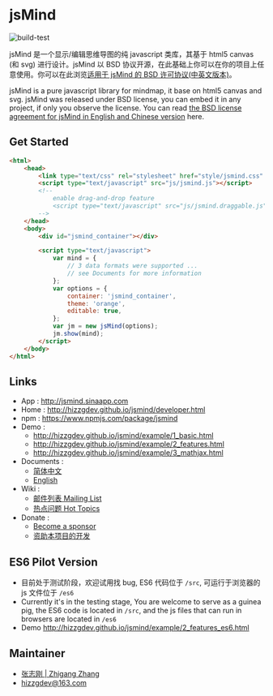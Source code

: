 # jsMind

![build-test](https://github.com/hizzgdev/jsmind/actions/workflows/node.js.yml/badge.svg)

jsMind 是一个显示/编辑思维导图的纯 javascript 类库，其基于 html5 canvas (和 svg) 进行设计。jsMind 以 BSD 协议开源，在此基础上你可以在你的项目上任意使用。你可以在此浏览[适用于 jsMind 的 BSD 许可协议(中英文版本)][3]。

jsMind is a pure javascript library for mindmap, it base on html5 canvas and svg. jsMind was released under BSD license, you can embed it in any project, if only you observe the license. You can read [the BSD license agreement for jsMind in English and Chinese version][3] here.

## Get Started

```html
<html>
    <head>
        <link type="text/css" rel="stylesheet" href="style/jsmind.css" />
        <script type="text/javascript" src="js/jsmind.js"></script>
        <!--
            enable drag-and-drop feature
            <script type="text/javascript" src="js/jsmind.draggable.js"></script>
        -->
    </head>
    <body>
        <div id="jsmind_container"></div>

        <script type="text/javascript">
            var mind = {
                // 3 data formats were supported ...
                // see Documents for more information
            };
            var options = {
                container: 'jsmind_container',
                theme: 'orange',
                editable: true,
            };
            var jm = new jsMind(options);
            jm.show(mind);
        </script>
    </body>
</html>
```

## Links

-   App : <http://jsmind.sinaapp.com>
-   Home : <http://hizzgdev.github.io/jsmind/developer.html>
-   npm : <https://www.npmjs.com/package/jsmind>
-   Demo :
    -   <http://hizzgdev.github.io/jsmind/example/1_basic.html>
    -   <http://hizzgdev.github.io/jsmind/example/2_features.html>
    -   <http://hizzgdev.github.io/jsmind/example/3_mathjax.html>
-   Documents :
    -   [简体中文][1]
    -   [English][2]
-   Wiki :
    -   [邮件列表 Mailing List](../../wiki/MailingList)
    -   [热点问题 Hot Topics](../../wiki/HotTopics)
-   Donate :
    -   [Become a sponsor][4]
    -   [资助本项目的开发][5]

## ES6 Pilot Version

-   目前处于测试阶段，欢迎试用找 bug, ES6 代码位于 `/src`, 可运行于浏览器的 js 文件位于 `/es6`
-   Currently it's in the testing stage, You are welcome to serve as a guinea pig, the ES6 code is located in `/src`, and the js files that can run in browsers are located in `/es6`
-   Demo <http://hizzgdev.github.io/jsmind/example/2_features_es6.html>

## Maintainer

-   [张志刚 | Zhigang Zhang](https://hizzgdev.github.io)
-   hizzgdev@163.com

[1]: docs/zh/index.md
[2]: docs/en/index.md
[3]: LICENSE
[4]: https://github.com/sponsors/hizzgdev
[5]: http://hizzgdev.github.io/jsmind/donate.html

